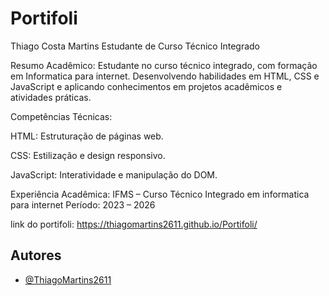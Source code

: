 
# Portifoli

Thiago Costa Martins
Estudante de Curso Técnico Integrado

Resumo Acadêmico: Estudante no curso técnico integrado, com formação em Informatica para internet. Desenvolvendo habilidades em HTML, CSS e JavaScript e aplicando conhecimentos em projetos acadêmicos e atividades práticas.

Competências Técnicas:

HTML: Estruturação de páginas web.

CSS: Estilização e design responsivo.

JavaScript: Interatividade e manipulação do DOM.



Experiência Acadêmica:
IFMS – Curso Técnico Integrado em informatica para internet
Período: 2023 – 2026

link do portifoli: https://thiagomartins2611.github.io/Portifoli/

## Autores

- [@ThiagoMartins2611](https://github.com/ThiagoMartins2611)

